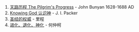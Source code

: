 1. [天路历程 The Pilgrim's Progress](PilgrimProgress.md) - 
 John Bunyan 1628-1688 AD
1. [Knowing God 认识神](KnowingGod.md) - 
  J. I. Packer
1. [圣经的权威](AuthorityBible.md) - 里程
1. [进化、退化、神化](http://cclw.net/gospel/explore/Creation%20Vs%20Evolution/index.html) -
  何仲柯

